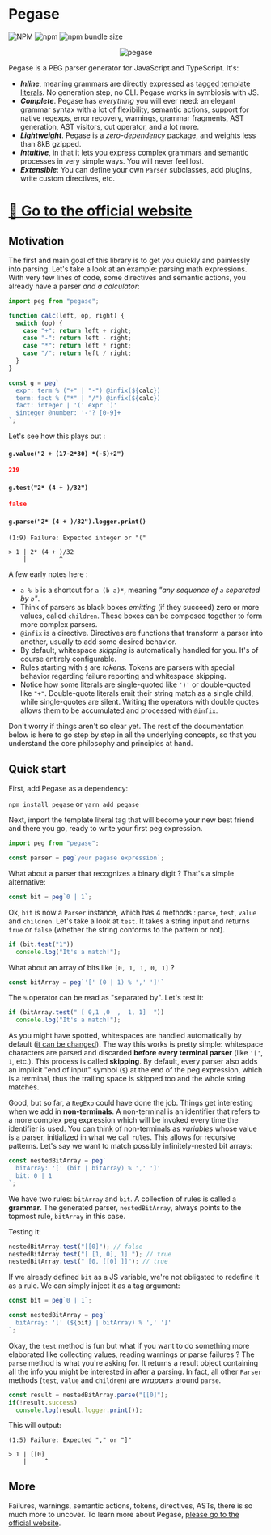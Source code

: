 # Pegase

![NPM](https://img.shields.io/npm/l/pegase) ![npm](https://img.shields.io/npm/v/pegase) ![npm bundle size](https://img.shields.io/bundlephobia/minzip/pegase?label=gzip)

<p align="center">  
  <img alt="pegase" src="https://ostrebler.github.io/pegase/assets/images/pegase.png">  
</p>

Pegase is a PEG parser generator for JavaScript and TypeScript. It's:

- **_Inline_**, meaning grammars are directly expressed as [tagged template literals](https://developer.mozilla.org/en-US/docs/Web/JavaScript/Reference/Template_literals#tagged_templates). No generation step, no CLI. Pegase works in symbiosis with JS.
- ***Complete***. Pegase has *everything* you will ever need: an elegant grammar syntax with a lot of flexibility, semantic actions, support for native regexps, error recovery, warnings, grammar fragments, AST generation, AST visitors, cut operator, and a lot more.
- **_Lightweight_**. Pegase is a _zero-dependency_ package, and weights less than 8kB gzipped.
- **_Intuitive_**, in that it lets you express complex grammars and semantic processes in very simple ways. You will never feel lost.
- **_Extensible_**: You can define your own `Parser` subclasses, add plugins, write custom directives, etc.

# [🔗 Go to the official website](https://ostrebler.github.io/pegase/)

## Motivation

The first and main goal of this library is to get you quickly and painlessly into parsing. Let's take a look at an example: parsing math expressions. With very few lines of code, some directives and semantic actions, you already have a parser _and a calculator_:

```js
import peg from "pegase";

function calc(left, op, right) {
  switch (op) {
    case "+": return left + right;
    case "-": return left - right;
    case "*": return left * right;
    case "/": return left / right;
  }
}

const g = peg`  
  expr: term % ("+" | "-") @infix(${calc})  
  term: fact % ("*" | "/") @infix(${calc})  
  fact: integer | '(' expr ')'
  $integer @number: '-'? [0-9]+
`;
```

Let's see how this plays out :

#### `g.value("2 + (17-2*30) *(-5)+2")`

```json
219
```

#### `g.test("2* (4 + )/32")`

```json
false
```

#### `g.parse("2* (4 + )/32").logger.print()`

```
(1:9) Failure: Expected integer or "("

> 1 | 2* (4 + )/32
    |         ^
```

A few early notes here :

- `a % b` is a shortcut for `a (b a)*`, meaning _"any sequence of `a` separated by `b`"_.
- Think of parsers as black boxes *emitting* (if they succeed) zero or more values, called `children`. These boxes can be composed together to form more complex parsers.
- `@infix` is a directive. Directives are functions that transform a parser into another, usually to add some desired behavior.
- By default, whitespace *skipping* is automatically handled for you. It's of course entirely configurable.
- Rules starting with `$` are *tokens*. Tokens are parsers with special behavior regarding failure reporting and whitespace skipping.
- Notice how some literals are single-quoted like `')'` or double-quoted like `"+"`. Double-quote literals emit their string match as a single child, while single-quotes are silent. Writing the operators with double quotes allows them to be accumulated and processed with `@infix`.

Don't worry if things aren't so clear yet. The rest of the documentation below is here to go step by step in all the underlying concepts, so that you understand the core philosophy and principles at hand.

## Quick start

First, add Pegase as a dependency:

`npm install pegase` or `yarn add pegase`

Next, import the template literal tag that will become your new best friend and there you go, ready to write your first peg expression.

```js
import peg from "pegase";

const parser = peg`your pegase expression`;
```

What about a parser that recognizes a binary digit ? That's a simple alternative:

```js
const bit = peg`0 | 1`;
```

Ok, `bit` is now a `Parser` instance, which has 4 methods : `parse`, `test`, `value` and `children`. Let's take a look at `test`. It takes a string input and returns `true` or `false` (whether the string conforms to the pattern or not).

```js
if (bit.test("1"))
  console.log("It's a match!");
```

What about an array of bits like `[0, 1, 1, 0, 1]` ?

```js
const bitArray = peg`'[' (0 | 1) % ',' ']'`
```

The `%` operator can be read as "separated by". Let's test it:

```js
if (bitArray.test(" [ 0,1 ,0  ,  1, 1]  "))
  console.log("It's a match!");
```

As you might have spotted, whitespaces are handled automatically by default ([it can be changed](#handling-whitespaces)). The way this works is pretty simple: whitespace characters are parsed and discarded **before every terminal parser** (like `'['`, `1`, etc.). This process is called **skipping**. By default, every parser also adds an implicit "end of input" symbol (`$`) at the end of the peg expression, which is a terminal, thus the trailing space is skipped too and the whole string matches.

Good, but so far, a `RegExp` could have done the job. Things get interesting when we add in **non-terminals**. A non-terminal is an identifier that refers to a more complex peg expression which will be invoked every time the identifier is used. You can think of non-terminals as *variables* whose value is a parser, initialized in what we call `rules`. This allows for recursive patterns. Let's say we want to match possibly infinitely-nested bit arrays:

```js
const nestedBitArray = peg`  
  bitArray: '[' (bit | bitArray) % ',' ']'
  bit: 0 | 1
`;
```

We have two rules: `bitArray` and `bit`. A collection of rules is called a **grammar**. The generated parser, `nestedBitArray`, always points to the topmost rule, `bitArray` in this case.

Testing it:

```js
nestedBitArray.test("[[0]"); // false
nestedBitArray.test("[ [1, 0], 1] "); // true
nestedBitArray.test(" [0, [[0] ]]"); // true
```

If we already defined `bit` as a JS variable, we're not obligated to redefine it as a rule. We can simply inject it as a tag argument:

```js
const bit = peg`0 | 1`;

const nestedBitArray = peg`  
  bitArray: '[' (${bit} | bitArray) % ',' ']'
`;
```

Okay, the `test` method is fun but what if you want to do something more elaborated like collecting values, reading warnings or parse failures ? The `parse` method is what you're asking for. It returns a result object containing all the info you might be interested in after a parsing. In fact, all other `Parser` methods (`test`, `value` and `children`) are *wrappers* around `parse`.

```js
const result = nestedBitArray.parse("[[0]");
if(!result.success)
  console.log(result.logger.print());
```

This will output:

```
(1:5) Failure: Expected "," or "]"

> 1 | [[0]
    |     ^
```

## More

Failures, warnings, semantic actions, tokens, directives, ASTs, there is so much more to uncover. To learn more about Pegase, [please go to the official website](https://ostrebler.github.io/pegase/).


